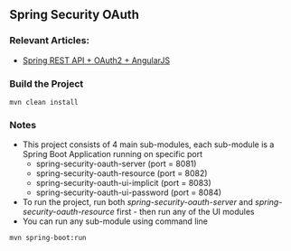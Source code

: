 ## Spring Security OAuth

### Relevant Articles: 
- [Spring REST API + OAuth2 + AngularJS](http://www.baeldung.com/rest-api-spring-oauth2-angularjs)

### Build the Project
```
mvn clean install
```

### Notes
- This project consists of 4 main sub-modules, each sub-module is a Spring Boot Application running on specific port
    - spring-security-oauth-server       (port = 8081)
    - spring-security-oauth-resource     (port = 8082)
    - spring-security-oauth-ui-implicit  (port = 8083)
    - spring-security-oauth-ui-password  (port = 8084)
- To run the project, run both _spring-security-oauth-server_ and _spring-security-oauth-resource_ first - then run any of the UI modules
- You can run any sub-module using command line
```
mvn spring-boot:run
```
